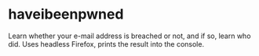 # haveibeenpwned
Learn whether your e-mail address is breached or not, and if so, learn who did. Uses headless Firefox, prints the result into the console.
